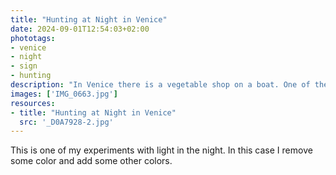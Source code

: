 ```yaml
---
title: "Hunting at Night in Venice"
date: 2024-09-01T12:54:03+02:00
phototags:
- venice
- night
- sign
- hunting
description: "In Venice there is a vegetable shop on a boat. One of the 'briccolr' which keep the boat in place has this sign."
images: ['IMG_0663.jpg']
resources:
- title: "Hunting at Night in Venice"
  src: '_D0A7928-2.jpg'
---
```


This is one of my experiments with light in the night.
In this case I remove some color and add some other colors.
